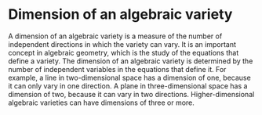 # Dimension of an algebraic variety

A dimension of an algebraic variety is a measure of the number of independent directions in which the variety can vary. It is an important concept in algebraic geometry, which is the study of the equations that define a variety. The dimension of an algebraic variety is determined by the number of independent variables in the equations that define it. For example, a line in two-dimensional space has a dimension of one, because it can only vary in one direction. A plane in three-dimensional space has a dimension of two, because it can vary in two directions. Higher-dimensional algebraic varieties can have dimensions of three or more.
